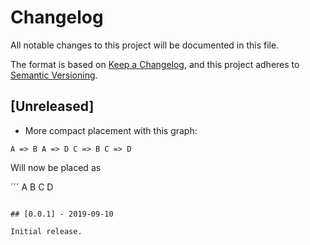# Changelog
All notable changes to this project will be documented in this file.

The format is based on [Keep a Changelog](https://keepachangelog.com/en/1.0.0/),
and this project adheres to [Semantic Versioning](https://semver.org/spec/v2.0.0.html).

## [Unreleased]

- More compact placement with this graph:

```
A => B A => D C => B C => D
```

Will now be placed as

´´´
A B
C D
```

## [0.0.1] - 2019-09-10

Initial release.
